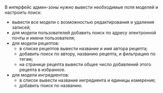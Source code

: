 В интерфейс админ-зоны нужно вывести необходимые поля моделей и настроить поиск:

- вывести все модели с возможностью редактирования и удаления записей;
- для модели пользователей добавить поиск по адресу электронной почты и имени пользователя;
- для модели рецептов:
    - в списке рецептов вывести название и имя автора рецепта;
    - добавить поиск по автору, названию рецепта, и фильтрацию по тегам;
    - на странице рецепта вывести общее число добавлений этого рецепта в избранное.
- для модели ингредиентов:
    - в список вывести название ингредиента и единицы измерения;
    - добавить поиск по названию.